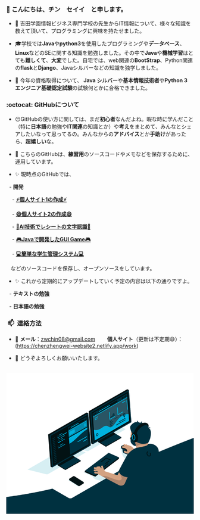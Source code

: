 <h3 align>👋 こんにちは、チン　セイイ　と申します。</h3>

- :school: 吉田学園情報ビジネス専門学校の先生からIT情報について、様々な知識を教えて頂いて、プログラミングに興味を持たせました。

- :mortar_board:学校では**Java**や**python3**を使用したプログラミングや**データベース**、**Linux**などのSEに関する知識を勉強しました。その中で**Java**や**機械学習**はとても**難しくて**、**大変**でした。自宅では、web関連の**BootStrap**、Python関連の**flask**と**Django**、Javaシルバーなどの知識を独学しました。

- 🌱 今年の資格取得について、 **Java シルバー**や**基本情報技術者**や**Python 3 エンジニア基礎認定試験**の試験何とかに合格できました。

<h3 align> :octocat: GitHubについて</h3>

- 😒GitHubの使い方に関しては、まだ**初心者**なんだよね。暇な時に学んだこと（特に**日本語**の勉強や**IT関連**の知識とか）や**考え**をまとめて、みんなとシェアしたいなって思ってるの。みんなからの**アドバイス**とか**手助け**があったら、**超嬉しい**な。

- :memo: こちらのGitHubは、**練習用**のソースコードやメモなどを保存するために、運用しています。

- :sparkles: 現時点のGitHubでは、  

  - **開発**  

    - [**⚡個人サイト1の作成⚡**](https://chenzhengwei-website2.netlify.app/work)

    - [**😄個人サイト2の作成😄**](https://chenzhengwei.netlify.app)

    - [**🤖AI技術でレシートの文字認識🤖**](https://github.com/zwchin08/TextRecognition)

    - [**🎮Javaで開発したGUI Game🎮**](https://chenzhengwei.netlify.app)

    - [**💻簡単な学生管理システム💻**](https://github.com/zwchin08/StudentManagement)

   などのソースコードを保存し、オープンソースをしています。

- :sparkles: これから定期的にアップデートしていく予定の内容は以下の通りですよ。

  - **テキストの勉強**  

  - **日本語の勉強**

<h3 align>  📫  連絡方法</h3>

- :email: **メール**：zwchin08@gmail.com　　 **個人サイト**（更新は不定期:sweat_smile:）：(https://chenzhengwei-website2.netlify.app/work)

- 🤝 どうぞよろしくお願いいたします。

 <a href="https://chenzhengwei.netlify.app"><img align="center" alt="GIF" src="https://github.com/zwchin08/zwchin08/blob/main/code.gif?raw=true" />
